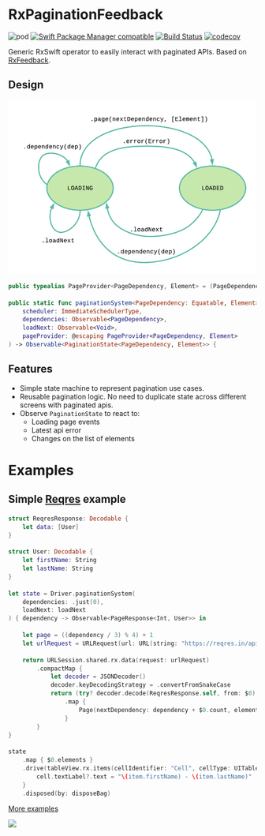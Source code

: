 # RxPaginationFeedback
![pod](https://img.shields.io/cocoapods/v/RxPaginationFeedback.svg) [![Swift Package Manager compatible](https://img.shields.io/badge/Swift%20Package%20Manager-compatible-brightgreen.svg)](https://github.com/apple/swift-package-manager) [![Build Status](https://travis-ci.com/fabfelici/RxPaginationFeedback.svg?branch=master)](https://travis-ci.com/fabfelici/RxPaginationFeedback) [![codecov](https://codecov.io/gh/fabfelici/RxPaginationFeedback/branch/master/graph/badge.svg)](https://codecov.io/gh/fabfelici/RxPaginationFeedback)

Generic RxSwift operator to easily interact with paginated APIs. Based on [RxFeedback](https://github.com/NoTests/RxFeedback.swift).

## Design

![](Images/state_diagram.png)

```swift
public typealias PageProvider<PageDependency, Element> = (PageDependency) -> Observable<Page<PageDependency, Element>>

public static func paginationSystem<PageDependency: Equatable, Element>(
    scheduler: ImmediateSchedulerType,
    dependencies: Observable<PageDependency>,
    loadNext: Observable<Void>,
    pageProvider: @escaping PageProvider<PageDependency, Element>
) -> Observable<PaginationState<PageDependency, Element>> {
```

## Features
* Simple state machine to represent pagination use cases.
* Reusable pagination logic. No need to duplicate state across different screens with paginated apis.
* Observe `PaginationState` to react to:
    * Loading page events
    * Latest api error
    * Changes on the list of elements

# Examples

## Simple [Reqres](https://reqres.in/) example

```swift
struct ReqresResponse: Decodable {
    let data: [User]
}

struct User: Decodable {
    let firstName: String
    let lastName: String
}

let state = Driver.paginationSystem(
    dependencies: .just(0),
    loadNext: loadNext
) { dependency -> Observable<PageResponse<Int, User>> in

    let page = ((dependency / 3) % 4) + 1
    let urlRequest = URLRequest(url: URL(string: "https://reqres.in/api/users?page=\(page)")!)

    return URLSession.shared.rx.data(request: urlRequest)
        .compactMap {
            let decoder = JSONDecoder()
            decoder.keyDecodingStrategy = .convertFromSnakeCase
            return (try? decoder.decode(ReqresResponse.self, from: $0).data)
                .map {
                    Page(nextDependency: dependency + $0.count, elements: $0)
                }
        }
}

state
    .map { $0.elements }
    .drive(tableView.rx.items(cellIdentifier: "Cell", cellType: UITableViewCell.self)) { index, item, cell in
        cell.textLabel?.text = "\(item.firstName) - \(item.lastName)"
    }
    .disposed(by: disposeBag)
```

[More examples](https://github.com/fabfelici/RxPaginationFeedback/blob/master/Examples/Examples)

<img src="Images/examples.gif" width="350"/>